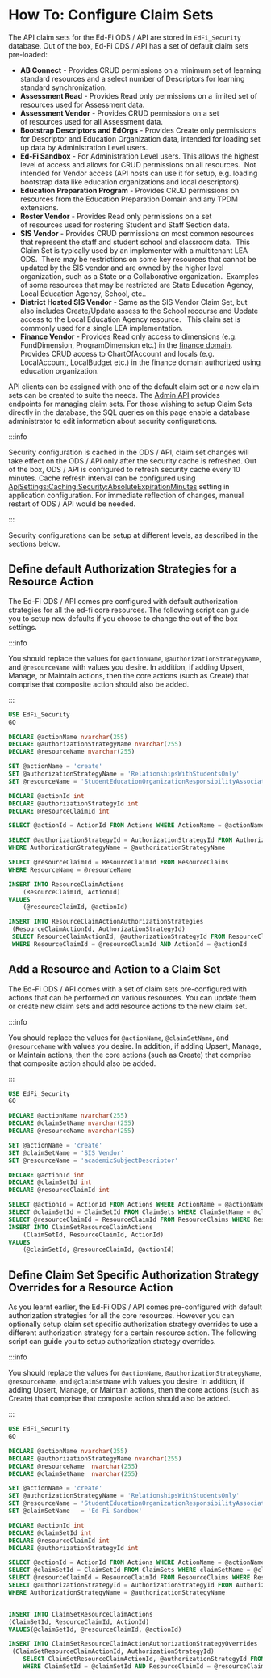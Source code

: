 # How To: Configure Claim Sets

The API claim sets for the Ed-Fi ODS / API are stored in `EdFi_Security`
database. Out of the box, Ed-Fi ODS / API has a set of default claim sets
pre-loaded:

* **AB Connect** - Provides CRUD permissions on a minimum set of learning
    standard resources and a select number of Descriptors for learning standard
    synchronization.
* **Assessment Read** - Provides Read only permissions on a limited set of
    resources used for Assessment data.
* **Assessment Vendor** - Provides CRUD permissions on a set of resources used
    for all Assessment data.
* **Bootstrap Descriptors and EdOrgs** - Provides Create only permissions for
    Descriptor and Education Organization data, intended for loading set up data
    by Administration Level users.
* **Ed-Fi Sandbox** - For Administration Level users. This allows the highest
    level of access and allows for CRUD permissions on all resources.  Not
    intended for Vendor access (API hosts can use it for setup, e.g. loading
    bootstrap data like education organizations and local descriptors).
* **Education Preparation Program** \- Provides CRUD permissions on resources
    from the Education Preparation Domain and any TPDM extensions.
* **Roster Vendor** - Provides Read only permissions on a set
    of resources used for rostering Student and Staff Section data.
* **SIS Vendor** - Provides CRUD permissions on most common resources that
    represent the staff and student school and classroom data.  This Claim Set
    is typically used by an implementer with a multitenant LEA ODS.  There may
    be restrictions on some key resources that cannot be updated by the SIS
    vendor and are owned by the higher level organization, such as a State or a
    Collaborative organization.  Examples of some resources that may be
    restricted are State Education Agency, Local Education Agency, School, etc..
* **District Hosted SIS Vendor** - Same as the SIS Vendor Claim Set, but also
    includes Create/Update assess to the School recourse and Update access to
    the Local Education Agency resource.   This claim set is commonly used for a
    single LEA implementation.
* **Finance Vendor** - Provides Read only access to dimensions (e.g.
    FundDimension, ProgramDimension etc.) in the [finance
    domain](https://edfi.atlassian.net/wiki/display/EFDS4X/Finance+Domain+-+Entities%2C+References%2C+and+Descriptors).
    Provides CRUD access to ChartOfAccount and locals (e.g. LocalAccount,
    LocalBudget etc.) in the finance domain authorized using education
    organization.

API clients can be assigned with one of the default claim set or a new claim
sets can be created to suite the needs. The [Admin API](/reference/admin-api)
provides endpoints for managing claim sets. For those wishing to setup Claim
Sets directly in the database, the SQL queries on this page enable a database
administrator to edit information about security configurations.

:::info

Security configuration is cached in the ODS / API, claim set changes will take
effect on the ODS / API only after the security cache is refreshed. Out of the
box, ODS / API is configured to refresh security cache every 10 minutes. Cache
refresh interval can be configured using
[ApiSettings:Caching:Security:AbsoluteExpirationMinutes](../platform-dev-guide/configuration/configuration-details.mdx)
setting in application configuration. For immediate reflection of changes,
manual restart of ODS / API would be needed.

:::

Security configurations can be setup at different levels, as described in the
sections below.

## Define default Authorization Strategies for a Resource Action

The Ed-Fi ODS / API comes pre configured with default authorization strategies
for all the ed-fi core resources. The following script can guide you to setup
new defaults if you choose to change the out of the box settings.

:::info

You should replace the values for `@actionName`, `@authorizationStrategyName`,
and `@resourceName` with values you desire. In addition, if adding Upsert,
Manage, or Maintain actions, then the core actions (such as Create) that
comprise that composite action should also be added.

:::

```sql
USE EdFi_Security
GO

DECLARE @actionName nvarchar(255)
DECLARE @authorizationStrategyName nvarchar(255)
DECLARE @resourceName nvarchar(255)

SET @actionName = 'create'
SET @authorizationStrategyName = 'RelationshipsWithStudentsOnly'
SET @resourceName = 'StudentEducationOrganizationResponsibilityAssociation'

DECLARE @actionId int
DECLARE @authorizationStrategyId int
DECLARE @resourceClaimId int

SELECT @actionId = ActionId FROM Actions WHERE ActionName = @actionName

SELECT @authorizationStrategyId = AuthorizationStrategyId FROM AuthorizationStrategies
WHERE AuthorizationStrategyName = @authorizationStrategyName

SELECT @resourceClaimId = ResourceClaimId FROM ResourceClaims
WHERE ResourceName = @resourceName

INSERT INTO ResourceClaimActions
    (ResourceClaimId, ActionId)
VALUES
    (@resourceClaimId, @actionId)

INSERT INTO ResourceClaimActionAuthorizationStrategies
 (ResourceClaimActionId, AuthorizationStrategyId)
 SELECT ResourceClaimActionId, @authorizationStrategyId FROM ResourceClaimActions
 WHERE ResourceClaimId = @resourceClaimId AND ActionId = @actionId
```

## Add a Resource and Action to a Claim Set

The Ed-Fi ODS / API comes with a set of claim sets pre-configured with actions
that can be performed on various resources. You can update them or create new
claim sets and add resource actions to the new claim set.

:::info

You should replace the values for `@actionName`, `@claimSetName`, and
`@resourceName` with values you desire. In addition, if adding Upsert, Manage,
or Maintain actions, then the core actions (such as Create) that comprise that
composite action should also be added.

:::

```sql
USE EdFi_Security
GO

DECLARE @actionName nvarchar(255)
DECLARE @claimSetName nvarchar(255)
DECLARE @resourceName nvarchar(255)

SET @actionName = 'create'
SET @claimSetName = 'SIS Vendor'
SET @resourceName = 'academicSubjectDescriptor'

DECLARE @actionId int
DECLARE @claimSetId int
DECLARE @resourceClaimId int

SELECT @actionId = ActionId FROM Actions WHERE ActionName = @actionName
SELECT @claimSetId = ClaimSetId FROM ClaimSets WHERE ClaimSetName = @claimSetName
SELECT @resourceClaimId = ResourceClaimId FROM ResourceClaims WHERE ResourceName = @resourceName
INSERT INTO ClaimSetResourceClaimActions
    (ClaimSetId, ResourceClaimId, ActionId)
VALUES
    (@claimSetId, @resourceClaimId, @actionId)
```

## Define Claim Set Specific Authorization Strategy Overrides for a Resource Action

As you learnt earlier, the Ed-Fi ODS / API comes pre-configured with default
authorization strategies for all the core resources. However you can optionally
setup claim set specific authorization strategy overrides to use a different
authorization strategy for a certain resource action. The following script can
guide you to setup authorization strategy overrides.

:::info

You should replace the values for `@actionName`, `@authorizationStrategyName`,
`@resourceName`, and `@claimSetName` with values you desire. In addition, if
adding Upsert, Manage, or Maintain actions, then the core actions (such as
Create) that comprise that composite action should also be added.

:::

```sql
USE EdFi_Security
GO

DECLARE @actionName nvarchar(255)
DECLARE @authorizationStrategyName nvarchar(255)
DECLARE @resourceName  nvarchar(255)
DECLARE @claimSetName  nvarchar(255)

SET @actionName = 'create'
SET @authorizationStrategyName = 'RelationshipsWithStudentsOnly'
SET @resourceName = 'StudentEducationOrganizationResponsibilityAssociation'
SET @claimSetName   = 'Ed-Fi Sandbox'

DECLARE @actionId int
DECLARE @claimSetId int
DECLARE @resourceClaimId int
DECLARE @authorizationStrategyId int

SELECT @actionId = ActionId FROM Actions WHERE ActionName = @actionName
SELECT @claimSetId = ClaimSetId FROM ClaimSets WHERE claimSetName = @claimSetName
SELECT @resourceClaimId = ResourceClaimId FROM ResourceClaims WHERE ResourceName = @resourceName
SELECT @authorizationStrategyId = AuthorizationStrategyId FROM AuthorizationStrategies
WHERE AuthorizationStrategyName = @authorizationStrategyName


INSERT INTO ClaimSetResourceClaimActions
(ClaimSetId, ResourceClaimId, ActionId)
VALUES(@claimSetId, @resourceClaimId, @actionId)

INSERT INTO ClaimSetResourceClaimActionAuthorizationStrategyOverrides
 (ClaimSetResourceClaimActionId, AuthorizationStrategyId)
    SELECT ClaimSetResourceClaimActionId, @authorizationStrategyId FROM ClaimSetResourceClaimActions
    WHERE ClaimSetId = @claimSetId AND ResourceClaimId = @resourceClaimId AND ActionId = @actionId
```
